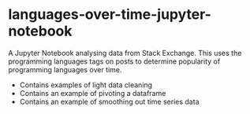 # languages-over-time-jupyter-notebook

A Jupyter Notebook analysing data from Stack Exchange. This uses the programming languages tags on posts to determine popularity of programming languages over time.
* Contains examples of light data cleaning
* Contains an example of pivoting a dataframe
* Contains an example of smoothing out time series data
